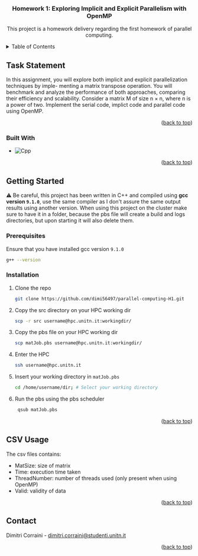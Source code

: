 <!-- Improved compatibility of back to top link: See: https://github.com/othneildrew/Best-README-Template/pull/73 -->
<a id="readme-top"></a>
<!--
*** Thanks for checking out the Best-README-Template. If you have a suggestion
*** that would make this better, please fork the repo and create a pull request
*** or simply open an issue with the tag "enhancement".
*** Don't forget to give the project a star!
*** Thanks again! Now go create something AMAZING! :D
-->

<!-- PROJECT LOGO -->
<br />
<div align="center">

<h3 align="center">Homework 1: Exploring Implicit and Explicit
Parallelism with OpenMP</h3>

  <p align="center">
    This project is a homework delivery regarding the first homework of parallel computing.
  </p>
</div>



<!-- TABLE OF CONTENTS -->
<details>
  <summary>Table of Contents</summary>
  <ol>
    <li>
      <a href="#task-statement">Task Statement</a>
      <ul>
        <li><a href="#built-with">Built With</a></li>
      </ul>
    </li>
    <li>
      <a href="#getting-started">Getting Started</a>
      <ul>
        <li><a href="#prerequisites">Prerequisites</a></li>
        <li><a href="#installation">Installation</a></li>
      </ul>
    </li>
    <li><a href="#csv-usage">CSV Usage</a></li>
  </ol>
</details>



## Task Statement
In this assignment, you will explore both implicit and explicit parallelization techniques by imple- menting a matrix transpose operation. You will benchmark and analyze the performance of both approaches, comparing their efficiency and scalability. Consider a matrix M of size n × n, where n is a power of two. Implement the serial code, implict code and parallel code using OpenMP.

<p align="right">(<a href="#readme-top">back to top</a>)</p>

### Built With
* ![Cpp][Cpp]

<p align="right">(<a href="#readme-top">back to top</a>)</p>



<!-- GETTING STARTED -->
## Getting Started
⚠️ Be careful, this project has been written in C++ and compiled using **gcc version `9.1.0`**, use the same compiler as I don't assure the same output results using another version. When using this project on the cluster make sure to have it in a folder, because the pbs file will create a build and logs directories, but upon starting it will also delete them.

### Prerequisites

Ensure that you have installed gcc version `9.1.0`
  ```sh
  g++ --version 
  ```

### Installation

1. Clone the repo
   ```sh
   git clone https://github.com/dimi56497/parallel-computing-H1.git
   ```
2. Copy the src directory on your HPC working dir
   ```sh
   scp -r src username@hpc.unitn.it:workingdir/
   ```
3. Copy the pbs file on your HPC working dir
   ```sh
   scp matJob.pbs username@hpc.unitn.it:workingdir/
   ```
4. Enter the HPC
   ```sh
   ssh username@hpc.unitn.it
   ```

5. Insert your working directory in `matJob.pbs`
   ```sh
   cd /home/username/dir; # Select your working directory
   ```
6. Run the pbs using the pbs scheduler
   ```sh
    qsub matJob.pbs
   ```

<p align="right">(<a href="#readme-top">back to top</a>)</p>



<!-- USAGE EXAMPLES -->
## CSV Usage

The csv files contains:
- MatSize: size of matrix
- Time: execution time taken
- ThreadNumber: number of threads used (only present when using OpenMP)
- Valid: validity of data

<p align="right">(<a href="#readme-top">back to top</a>)</p>

<!-- CONTACT -->
## Contact

Dimitri Corraini - dimitri.corraini@studenti.unitn.it

<p align="right">(<a href="#readme-top">back to top</a>)</p>



<!-- MARKDOWN LINKS & IMAGES -->
<!-- https://www.markdownguide.org/basic-syntax/#reference-style-links -->
[Cpp]: https://img.shields.io/badge/C%2B%2B-00599C?style=for-the-badge&logo=c%2B%2B&logoColor=white